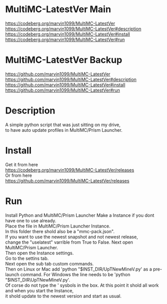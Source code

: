 # MultiMC-LatestVer Main 
https://codeberg.org/marvin1099/MultiMC-LatestVer  
https://codeberg.org/marvin1099/MultiMC-LatestVer#description  
https://codeberg.org/marvin1099/MultiMC-LatestVer#install  
https://codeberg.org/marvin1099/MultiMC-LatestVer#run  


# MultiMC-LatestVer Backup
https://github.com/marvin1099/MultiMC-LatestVer  
https://github.com/marvin1099/MultiMC-LatestVer#description   
https://github.com/marvin1099/MultiMC-LatestVer#install   
https://github.com/marvin1099/MultiMC-LatestVer#run  

# Description
A simple python script that was just sitting on my drive,  
to have auto update profiles in MultiMC/Prism Launcher.  

# Install
Get it from here  
https://codeberg.org/marvin1099/MultiMC-LatestVer/releases  
Or from here  
https://github.com/marvin1099/MultiMC-LatestVer/releases  

# Run
Install Python and MultiMC/Prism Launcher
Make a Instance if you dont have one to use already.  
Place the file in MultiMC/Prism Launcher Instance.  
In this folder there shold also be a "mmc-pack.json".  
If you want to use the newest snapshot and not newest release,  
change the "uselatest" varrible from True to False.
Next open MultiMC/Prism Launcher.  
Then open the Instance settings.  
Go to the settins tab.  
Next open the sub tab custom commands.  
Then on Linux or Mac add 'python "$INST_DIR/UpTNewMineV.py' as a pre-launch command.  
For Windows the line needs to be 'python "$INST_DIR\UpTNewMineV.py'.  
Of corse do not type the ' sysbols in the box.
At this point it shold all work and when you start the Instance,  
it shold update to the newest version and start as usual.

